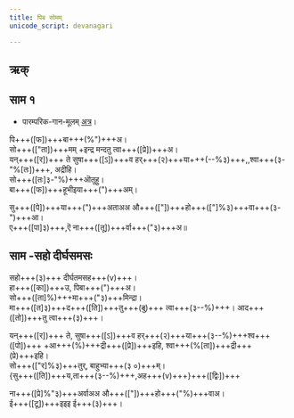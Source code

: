 ```yaml
---
title: पिब सोमम्  
unicode_script: devanagari  

--- 
```


## ऋक्


<div class="js_include" url="../../Rk/piba_somam/"  newLevelForH1="3" includeTitle="false"> </div>  


## साम १

- पारम्परिक-गान-मूलम् [अत्र](https://sanskritdocuments.org/sites/pssramanujaswamy/VIVAAHA%20UPANAYANA%20SAAMAANI.pdf&sa=D&ust=1542425956228000)।
<div class="audioEmbed"  caption="रामानुजार्यः 1974 " src="https://archive
.org/download/jaiminIya-sAma-gAna-paravastu-tradition-rAmAnuja/piba-somam.mp3"></div>
<div class="audioEmbed"  caption="गोपालार्यः 2015  " src="https://archive
.org/download/jaiminIya-sAma-gAna-paravastu-tradition-gopAla-2015/piba-somam.mp3"></div>
<div class="audioEmbed"  caption="गोपालपवनयोर् अनुवचनम् 2015 1x" src="https://archive
.org/download/jaiminIya-sAma-gAna-paravastu-tradition-anuvachanam-gopAla-pavana-2015/piba-somam-p1.mp3"></div>
<div class="audioEmbed"  caption="गोपालपवनयोर् अनुवचनम् 2015 1.5x" src="https://archive
.org/download/jaiminIya-sAma-gAna-paravastu-tradition-anuvachanam-gopAla-pavana-2015-150p-speed/piba-somam-p1.mp3"></div>

पि+++([फ])+++बा+++(%")+++अ।  
सो+++(["ता])+++मम् +इन्द्र मन्दतु त्वा+++([प्रे])+++अ।  
यन्+++([र])+++ ते सुषा+++([ऽ])+++व हर्+++(२)+++या+++(--%३)+++,,श्वा+++(३-"%[तः])+++, अद्रीहि।  
सो+++([तः]३-"%)+++ऒतूहु।  
बा+++([फ])+++हूभीइया+++(")+++अम्।

सु+++([पे])+++या+++(")+++अताअअ औ+++(["])+++हो+++(["]%३)+++वा+++(३-")+++आ।  
ए+++([पा]३)+++,ऎ ना+++([तू])+++र्वा+++("३)+++अ॥

## साम -सहो दीर्घसमसः

<div class="audioEmbed"  caption="गोपालपवनयोर् अनुवचनम् 2015 1x" src="https://archive
.org/download/jaiminIya-sAma-gAna-paravastu-tradition-anuvachanam-gopAla-pavana-2015/piba-somam-p2.mp3"></div>
<div class="audioEmbed"  caption="गोपालपवनयोर् अनुवचनम् 2015 1.5x" src="https://archive
.org/download/jaiminIya-sAma-gAna-paravastu-tradition-anuvachanam-gopAla-pavana-2015-150p-speed/piba-somam-p2.mp3"></div>

सहो+++(३)+++ दीर्घतमसह+++(v)+++।  
हा+++([का])+++उ, पिबा+++(")+++अ।  
सो+++([ता]%)+++मा+++("३)+++मिन्द्रा।  
मा+++([त]३)+++द+++([ति])+++तु+++(~~दु~~)+++ त्वा+++(३--%)+++। आद+++([तो])+++तु त्वा+++(३)+++।

यन्+++([र])+++ ते, सुषा+++([ऽ])+++व हर्+++(२)+++या+++(३--%)+++श्व+++([पो])+++ +आ+++(%)+++द्री+++([प्रे])+++इहि, श्वा+++(%[ता])+++द्री+++(प्रे)+++इहि।  
सो+++(["र]%३)+++तुर्, बाहुभ्या+++(३ ०)+++म्।  
{सु+++([ति])+++य,ता+++(३--%)+++,अह+++(v)+++}+++([द्विः])+++

ना+++([प्रे]%"३)+++अर्वाअअ औ+++(["])+++हो+++("%)+++वाअ।  
ई+++([टू])+++इइइ ई+++(३)+++।

